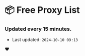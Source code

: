 # :package: Free Proxy List
### Updated every 15 minutes.

- Last updated: `2024-10-10 09:13`

:heart:
